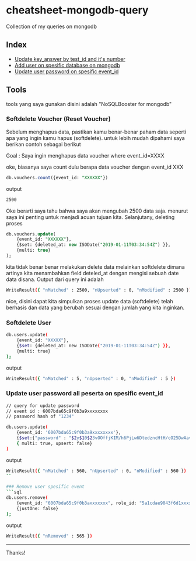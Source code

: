 # cheatsheet-mongodb-query
Collection of my queries on mongodb

## Index

- [Update key_answer by test_id and it's number](query_1.md)
- [Add user on spesific database on mongodb](add_user.md)
- [Update user password on spesific event_id](update.md)

## Tools

tools yang saya gunakan disini adalah "NoSQLBooster for mongodb"

### Softdelete Voucher (Reset Voucher)
Sebelum menghapus data, pastikan kamu benar-benar paham data seperti apa yang ingin kamu hapus (softdelete). untuk lebih mudah dipahami saya berikan contoh sebagai berikut

Goal : Saya ingin menghapus data voucher where event_id=XXXX

oke, biasanya saya count dulu berapa data voucher dengan event_id XXX
```sql
db.vouchers.count({event_id: "XXXXXX"})
```

output 
```bash
2500
```

Oke berarti saya tahu bahwa saya akan mengubah 2500 data saja. menurut saya ini penting untuk menjadi acuan tujuan kita. Selanjutany, deleting proses

```sql
db.vouchers.update(
    {event_id: "XXXXXX"},
    {$set: {deleted_at: new ISODate("2019-01-11T03:34:54Z") }},
    {multi: true}
);
```

kita tidak benar benar melakukan delete data melainkan softdelete dimana artinya kita menambahkan field deteled_at dengan mengisi sebuah date data disana. Output dari query ini adalah

```bash
WriteResult({ "nMatched" : 2500, "nUpserted" : 0, "nModified" : 2500 })
```

nice, disini dapat kita simpulkan proses update data (softdelete) telah berhasis dan data yang berubah sesuai dengan jumlah yang kita inginkan.


### Softdelete User 
```bash
db.users.update(
    {event_id: "XXXXX"},
    {$set: {deleted_at: new ISODate("2019-01-11T03:34:54Z") }},
    {multi: true}
);
```

output
```bash
WriteResult({ "nMatched" : 5, "nUpserted" : 0, "nModified" : 5 })
```

### Update user password all peserta on spesific event_id
```bash
// query for update password
// event id : 6007bda65c9f0b3a9xxxxxxxx
// password hash of "1234"

db.users.update(
    {event_id: '6007bda65c9f0b3a9xxxxxxxx'},
    {$set:{"password" : "$2y$10$23vOOffjKIM/h6PjLw6DtedzncHtH/cO25DwAav3N6Vqy0IPQJ/fq"}}, 
    { multi: true, upsert: false}
)
```

output
```bash
WriteResult({ "nMatched" : 560, "nUpserted" : 0, "nModified" : 560 })
``

### Remove user spesific event
```sql
db.users.remove(
    {event_id: "6007bda65c9f0b3axxxxxxx", role_id: "5a1cdae9043f6d1xxxxxxx"},
    {justOne: false}
);
```

output
```bash
WriteResult({ "nRemoved" : 565 })
```
---
Thanks!
